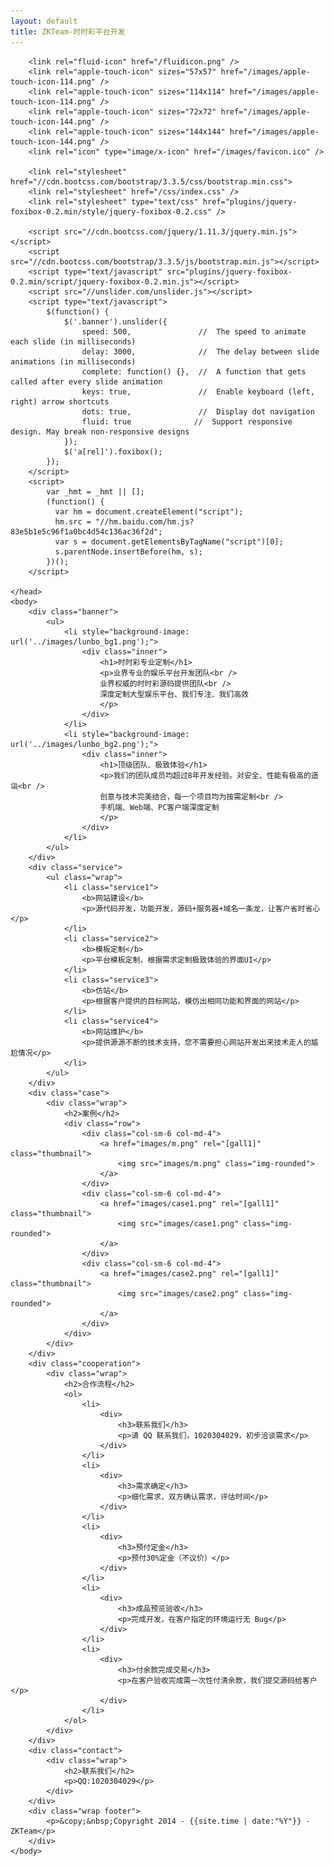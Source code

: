 ```yaml
---
layout: default
title: ZKTeam-时时彩平台开发
---
```

<html>
	<head>
	    <meta http-equiv="content-type" content="text/html; charset=utf-8" />
	    <meta name="viewport" content="width=device-width, initial-scale=1.0" />
	    <title>{{ page.title }}</title>
		<meta name="keywords" content="时时彩,时时彩制作,时时彩开发,时时彩研发,时时彩平台制作,时时彩平台开发,时时彩娱乐平台制作,时时彩娱乐平台开发,时时彩网" />
    	<meta name="description" content="业界专业的娱乐平台开发团队" />

		<link rel="fluid-icon" href="/fluidicon.png" />
	    <link rel="apple-touch-icon" sizes="57x57" href="/images/apple-touch-icon-114.png" />
	    <link rel="apple-touch-icon" sizes="114x114" href="/images/apple-touch-icon-114.png" />
	    <link rel="apple-touch-icon" sizes="72x72" href="/images/apple-touch-icon-144.png" />
	    <link rel="apple-touch-icon" sizes="144x144" href="/images/apple-touch-icon-144.png" />
	    <link rel="icon" type="image/x-icon" href="/images/favicon.ico" />

	    <link rel="stylesheet" href="//cdn.bootcss.com/bootstrap/3.3.5/css/bootstrap.min.css">
	    <link rel="stylesheet" href="/css/index.css" />
	    <link rel="stylesheet" type="text/css" href="plugins/jquery-foxibox-0.2.min/style/jquery-foxibox-0.2.css" />

	    <script src="//cdn.bootcss.com/jquery/1.11.3/jquery.min.js"></script>
	    <script src="//cdn.bootcss.com/bootstrap/3.3.5/js/bootstrap.min.js"></script>
	    <script type="text/javascript" src="plugins/jquery-foxibox-0.2.min/script/jquery-foxibox-0.2.min.js"></script>
	    <script src="//unslider.com/unslider.js"></script>
	    <script type="text/javascript">
	    	$(function() {
			    $('.banner').unslider({
					speed: 500,               //  The speed to animate each slide (in milliseconds)
					delay: 3000,              //  The delay between slide animations (in milliseconds)
					complete: function() {},  //  A function that gets called after every slide animation
					keys: true,               //  Enable keyboard (left, right) arrow shortcuts
					dots: true,               //  Display dot navigation
					fluid: true              //  Support responsive design. May break non-responsive designs
				});
				$('a[rel]').foxibox();
			});
	    </script>
	    <script>
			var _hmt = _hmt || [];
			(function() {
			  var hm = document.createElement("script");
			  hm.src = "//hm.baidu.com/hm.js?83e5b1e5c96f1a0bc4d54c136ac36f2d";
			  var s = document.getElementsByTagName("script")[0]; 
			  s.parentNode.insertBefore(hm, s);
			})();
		</script>

	</head>
	<body>
		<div class="banner">
			<ul>
				<li style="background-image: url('../images/lunbo_bg1.png');">
					<div class="inner">
						<h1>时时彩专业定制</h1>
						<p>业界专业的娱乐平台开发团队<br />
						业界权威的时时彩源码提供团队<br />
						深度定制大型娱乐平台、我们专注、我们高效
						</p>
					</div>
				</li>
				<li style="background-image: url('../images/lunbo_bg2.png');">
					<div class="inner">
						<h1>顶级团队、极致体验</h1>
						<p>我们的团队成员均超过8年开发经验。对安全、性能有极高的造诣<br />
						创意与技术完美结合，每一个项目均为按需定制<br />
						手机端、Web端、PC客户端深度定制
						</p>
					</div>
				</li>
			</ul>
		</div>
		<div class="service">
			<ul class="wrap">
				<li class="service1">
					<b>网站建设</b>
					<p>源代码开发，功能开发，源码+服务器+域名一条龙，让客户省时省心</p>
				</li>
				<li class="service2">
					<b>模板定制</b>
					<p>平台模板定制，根据需求定制极致体验的界面UI</p>
				</li>
				<li class="service3">
					<b>仿站</b>
					<p>根据客户提供的目标网站，模仿出相同功能和界面的网站</p>
				</li>
				<li class="service4">
					<b>网站维护</b>
					<p>提供源源不断的技术支持，您不需要担心网站开发出来技术走人的尴尬情况</p>
				</li>
			</ul>
		</div>
		<div class="case">
			<div class="wrap">
				<h2>案例</h2>
				<div class="row">
					<div class="col-sm-6 col-md-4">
						<a href="images/m.png" rel="[gall1]" class="thumbnail">
							<img src="images/m.png" class="img-rounded">
						</a>
					</div>
					<div class="col-sm-6 col-md-4">
						<a href="images/case1.png" rel="[gall1]" class="thumbnail">
							<img src="images/case1.png" class="img-rounded">
						</a>
					</div>
					<div class="col-sm-6 col-md-4">
						<a href="images/case2.png" rel="[gall1]" class="thumbnail">
							<img src="images/case2.png" class="img-rounded">
						</a>
					</div>
				</div>
			</div>
		</div>
		<div class="cooperation">
			<div class="wrap">
				<h2>合作流程</h2>
				<ol>
					<li>
						<div>
							<h3>联系我们</h3>
							<p>请 QQ 联系我们，1020304029，初步洽谈需求</p>
						</div>
					</li>
					<li>
						<div>
							<h3>需求确定</h3>
							<p>细化需求，双方确认需求，评估时间</p>
						</div>
					</li>
					<li>
						<div>
							<h3>预付定金</h3>
							<p>预付30%定金（不议价）</p>
						</div>
					</li>
					<li>
						<div>
							<h3>成品预览验收</h3>
							<p>完成开发，在客户指定的环境运行无 Bug</p>
						</div>
					</li>
					<li>
						<div>
							<h3>付余款完成交易</h3>
							<p>在客户验收完成需一次性付清余款，我们提交源码给客户</p>
						</div>
					</li>
				</ol>
			</div>
		</div>
		<div class="contact">
			<div class="wrap">
				<h2>联系我们</h2>
				<p>QQ:1020304029</p>
			</div>
		</div>
		<div class="wrap footer">
			<p>&copy;&nbsp;Copyright 2014 - {{site.time | date:"%Y"}} - ZKTeam</p>
		</div>
	</body>
</html>
